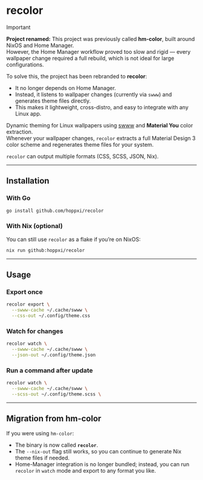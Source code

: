 # recolor

> [!IMPORTANT]  
> **Project renamed:** This project was previously called **hm-color**, built around NixOS and Home Manager.  
> However, the Home Manager workflow proved too slow and rigid — every wallpaper change required a full rebuild, which is not ideal for large configurations.
>
> To solve this, the project has been rebranded to **recolor**:
>
> - It no longer depends on Home Manager.
> - Instead, it listens to wallpaper changes (currently via `swww`) and generates theme files directly.
> - This makes it lightweight, cross-distro, and easy to integrate with any Linux app.

Dynamic theming for Linux wallpapers using [swww](https://github.com/LGFae/swww) and **Material You** color extraction.  
Whenever your wallpaper changes, `recolor` extracts a full Material Design 3 color scheme and regenerates theme files for your system.

`recolor` can output multiple formats (CSS, SCSS, JSON, Nix).

---

## Installation

### With Go

```bash
go install github.com/hoppxi/recolor
```

### With Nix (optional)

You can still use `recolor` as a flake if you’re on NixOS:

```bash
nix run github:hoppxi/recolor
```

---

## Usage

### Export once

```bash
recolor export \
  --swww-cache ~/.cache/swww \
  --css-out ~/.config/theme.css
```

### Watch for changes

```bash
recolor watch \
  --swww-cache ~/.cache/swww \
  --json-out ~/.config/theme.json
```

### Run a command after update

```bash
recolor watch \
  --swww-cache ~/.cache/swww \
  --scss-out ~/.config/theme.scss \
```

---

## Migration from hm-color

If you were using `hm-color`:

- The binary is now called **`recolor`**.
- The `--nix-out` flag still works, so you can continue to generate Nix theme files if needed.
- Home-Manager integration is no longer bundled; instead, you can run `recolor` in `watch` mode and export to any format you like.
